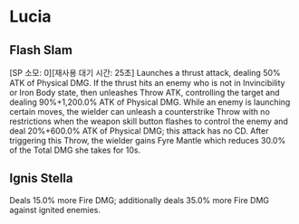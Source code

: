 # Lucia

## Flash Slam

[SP 소모: 0][재사용 대기 시간: 25초] Launches a thrust attack, dealing 50% ATK of Physical DMG. If the thrust hits an enemy who is not in Invincibility or Iron Body state, then unleashes Throw ATK, controlling the target and dealing 90%+1,200.0% ATK of Physical DMG. While an enemy is launching certain moves, the wielder can unleash a counterstrike Throw with no restrictions when the weapon skill button flashes to control the enemy and deal 20%+600.0% ATK of Physical DMG; this attack has no CD. After triggering this Throw, the wielder gains Fyre Mantle which reduces 30.0% of the Total DMG she takes for 10s.

## Ignis Stella

Deals 15.0% more Fire DMG; additionally deals 35.0% more Fire DMG against ignited enemies.
